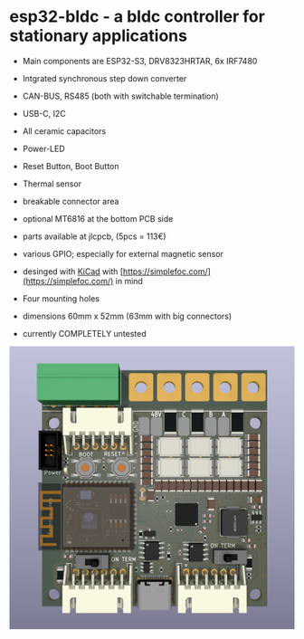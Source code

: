 # esp32-bldc - a bldc controller for stationary applications

* Main components are ESP32-S3, DRV8323HRTAR, 6x IRF7480

* Intgrated synchronous step down converter
* CAN-BUS, RS485 (both with switchable termination)
* USB-C, I2C
* All ceramic capacitors
* Power-LED
* Reset Button, Boot Button
* Thermal sensor
* breakable connector area
* optional MT6816 at the bottom PCB side
* parts available at jlcpcb, (5pcs = 113€)
* various GPIO; especially for external magnetic sensor
* desinged with [KiCad](https://www.kicad.org/) with [https://simplefoc.com/](https://simplefoc.com/) in mind
* Four mounting holes
* dimensions 60mm x 52mm (63mm with big connectors)
* currently COMPLETELY untested

![This is an image](rendering.jpg)
